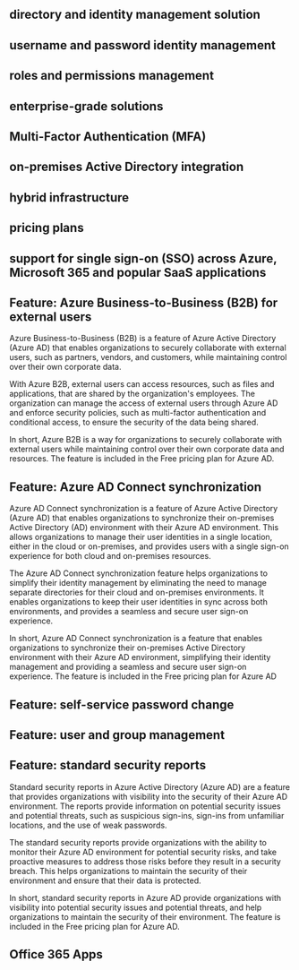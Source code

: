 ## directory and identity management solution
## username and password identity management
## roles and permissions management
## enterprise-grade solutions
## Multi-Factor Authentication (MFA)
## on-premises Active Directory integration
## hybrid infrastructure
## pricing plans
## support for single sign-on (SSO) across Azure, Microsoft 365 and popular SaaS applications
## Feature: Azure Business-to-Business (B2B) for external users

Azure Business-to-Business (B2B) is a feature of Azure Active Directory (Azure AD) that enables organizations to securely collaborate with external users, such as partners, vendors, and customers, while maintaining control over their own corporate data.

With Azure B2B, external users can access resources, such as files and applications, that are shared by the organization's employees. The organization can manage the access of external users through Azure AD and enforce security policies, such as multi-factor authentication and conditional access, to ensure the security of the data being shared.

In short, Azure B2B is a way for organizations to securely collaborate with external users while maintaining control over their own corporate data and resources. The feature is included in the Free pricing plan for Azure AD.


## Feature: Azure AD Connect synchronization
Azure AD Connect synchronization is a feature of Azure Active Directory (Azure AD) that enables organizations to synchronize their on-premises Active Directory (AD) environment with their Azure AD environment. This allows organizations to manage their user identities in a single location, either in the cloud or on-premises, and provides users with a single sign-on experience for both cloud and on-premises resources.

The Azure AD Connect synchronization feature helps organizations to simplify their identity management by eliminating the need to manage separate directories for their cloud and on-premises environments. It enables organizations to keep their user identities in sync across both environments, and provides a seamless and secure user sign-on experience.

In short, Azure AD Connect synchronization is a feature that enables organizations to synchronize their on-premises Active Directory environment with their Azure AD environment, simplifying their identity management and providing a seamless and secure user sign-on experience. The feature is included in the Free pricing plan for Azure AD

## Feature: self-service password change 
## Feature: user and group management

## Feature: standard security reports

Standard security reports in Azure Active Directory (Azure AD) are a feature that provides organizations with visibility into the security of their Azure AD environment. The reports provide information on potential security issues and potential threats, such as suspicious sign-ins, sign-ins from unfamiliar locations, and the use of weak passwords.

The standard security reports provide organizations with the ability to monitor their Azure AD environment for potential security risks, and take proactive measures to address those risks before they result in a security breach. This helps organizations to maintain the security of their environment and ensure that their data is protected.

In short, standard security reports in Azure AD provide organizations with visibility into potential security issues and potential threats, and help organizations to maintain the security of their environment. The feature is included in the Free pricing plan for Azure AD.

## Office 365 Apps

